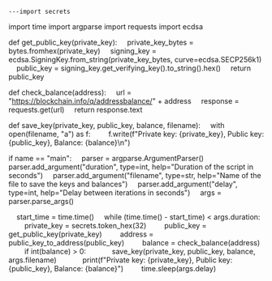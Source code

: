     
    ---import secrets
import time
import argparse
import requests
import ecdsa

def get_public_key(private_key):
    private_key_bytes = bytes.fromhex(private_key)
    signing_key = ecdsa.SigningKey.from_string(private_key_bytes, curve=ecdsa.SECP256k1)
    public_key = signing_key.get_verifying_key().to_string().hex()
    return public_key

def check_balance(address):
    url = "https://blockchain.info/q/addressbalance/" + address
    response = requests.get(url)
    return response.text

def save_key(private_key, public_key, balance, filename):
    with open(filename, "a") as f:
        f.write(f"Private key: {private_key}, Public key: {public_key}, Balance: {balance}\n")

if name == "main":
    parser = argparse.ArgumentParser()
    parser.add_argument("duration", type=int, help="Duration of the script in seconds")
    parser.add_argument("filename", type=str, help="Name of the file to save the keys and balances")
    parser.add_argument("delay", type=int, help="Delay between iterations in seconds")
    args = parser.parse_args()

    start_time = time.time()
    while (time.time() - start_time) < args.duration:
        private_key = secrets.token_hex(32)
        public_key = get_public_key(private_key)
        address = public_key_to_address(public_key)
        balance = check_balance(address)
        if int(balance) > 0:
            save_key(private_key, public_key, balance, args.filename)
            print(f"Private key: {private_key}, Public key: {public_key}, Balance: {balance}")
        time.sleep(args.delay)
